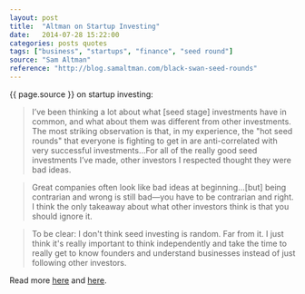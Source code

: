 ```yaml
---
layout: post
title:  "Altman on Startup Investing"
date:   2014-07-28 15:22:00
categories: posts quotes
tags: ["business", "startups", "finance", "seed round"]
source: "Sam Altman"
reference: "http://blog.samaltman.com/black-swan-seed-rounds"
---
```


{{ page.source }} on startup investing:

> I’ve been thinking a lot about what [seed stage] investments have in common, and what about them was different from other investments.  The most striking observation is that, in my experience, the "hot seed rounds" that everyone is fighting to get in are anti-correlated with very successful investments...For all of the really good seed investments I’ve made, other investors I respected thought they were bad ideas.

> Great companies often look like bad ideas at beginning...[but] being contrarian and wrong is still bad—you have to be contrarian and right.  I think the only takeaway about what other investors think is that you should ignore it.

> To be clear: I don't think seed investing is random. Far from it. I just think it's really important to think independently and take the time to really get to know founders and understand businesses instead of just following other investors.

Read more [here]({{page.reference}}) and [here](https://news.ycombinator.com/item?id=8098438).
